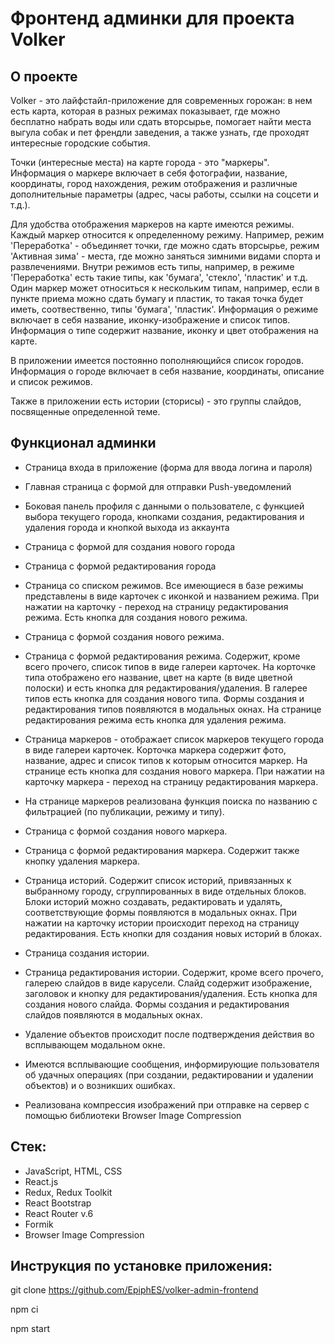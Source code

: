 # Фронтенд админки для проекта Volker
## О проекте

Volker - это лайфстайл-приложение для современных горожан: в нем есть карта, которая в разных режимах показывает, где можно бесплатно набрать воды или сдать вторсырье, помогает найти места выгула собак и пет френдли заведения, а также узнать, где проходят интересные городские события.

Точки (интересные места) на карте города - это "маркеры". Информация о маркере включает в себя фотографии, название, координаты, город нахождения, режим отображения и различные дополнительные параметры (адрес, часы работы, ссылки на соцсети и т.д.).

Для удобства отображения маркеров на карте имеются режимы. Каждый маркер относится к определенному режиму. Например, режим 'Переработка' - объединяет точки, где можно сдать вторсырье, режим 'Активная зима' - места, где можно заняться зимними видами спорта и развлечениями. Внутри режимов есть типы, например, в режиме 'Переработка' есть такие типы, как 'бумага', 'стекло', 'пластик' и т.д. Один маркер может относиться к нескольким типам, например, если в пункте приема можно сдать бумагу и пластик, то такая точка будет иметь, соотвественно, типы 'бумага', 'пластик'.
Информация о режиме включает в себя название, иконку-изображение и список типов.
Информация о типе содержит название, иконку и цвет отображения на карте. 

В приложении имеется постоянно пополняющийся список городов. Информация о городе включает в себя название, координаты, описание и список режимов. 

Также в приложении есть истории (сторисы) - это группы слайдов, посвященные определенной теме.

## Функционал админки

* Страница входа в приложение (форма для ввода логина и пароля)

* Главная страница с формой для отправки Push-уведомлений

* Боковая панель профиля с данными о пользователе, с функцией выбора текущего города, кнопками создания, редактирования и удаления города и кнопкой выхода из аккаунта

* Страница с формой для создания нового города

* Страница с формой редактирования города

* Страница со списком режимов. Все имеющиеся в базе режимы представлены в виде карточек с иконкой и названием режима. При нажатии на карточку - переход на страницу редактирования режима. Есть кнопка для создания нового режима.

* Страница с формой создания нового режима.

* Страница с формой редактирования режима. Содержит, кроме всего прочего, список типов в виде галереи карточек. На корточке типа отображено его название, цвет на карте (в виде цветной полоски) и есть кнопка для редактирования/удаления. В галерее типов есть кнопка для создания нового типа. Формы создания и редактирования типов появляются в модальных окнах. На странице редактирования режима есть кнопка для удаления режима.

* Страница маркеров - отображает список маркеров текущего города в виде галереи карточек. Корточка маркера содержит фото, название, адрес и список типов к которым относится маркер. На странице есть кнопка для создания нового маркера. При нажатии на карточку маркера - переход на страницу редактирования маркера.

* На странице маркеров реализована функция поиска по названию с фильтрацией (по публикации, режиму и типу).

* Страница с формой создания нового маркера.

* Страница с формой редактирования маркера. Содержит также кнопку удаления маркера.

* Страница историй. Содержит список историй, привязанных к выбранному городу, сгруппированных в виде отдельных блоков. Блоки историй можно создавать, редактировать и удалять, соответствующие формы появляются в модальных окнах. При нажатии на карточку истории происходит переход на страницу редактирования. Есть кнопки для создания новых историй в блоках.

* Страница создания истории.

* Страница редактирования истории. Содержит, кроме всего прочего, галерею слайдов в виде карусели. Слайд содержит изображение, заголовок и кнопку для редактирования/удаления. Есть кнопка для создания нового слайда. Формы создания и редактирования слайдов появляются в модальных окнах.

* Удаление объектов происходит после подтверждения действия во всплывающем модальном окне. 

* Имеются всплывающие сообщения, информирующие пользователя об удачных операциях (при создании, редактировании и удалении объектов) и о возникших ошибках.

* Реализована компрессия изображений при отправке на сервер с помощью библиотеки Browser Image Compression

## Стек: 

* JavaScript, HTML, CSS
* React.js
* Redux, Redux Toolkit
* React Bootstrap
* React Router v.6
* Formik
* Browser Image Compression

## Инструкция по установке приложения:

  git clone https://github.com/EpiphES/volker-admin-frontend

  npm ci

  npm start

